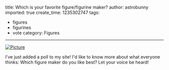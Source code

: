 title: Which is your favorite figure/figurine maker?
author: astrobunny
imported: true
create_time: 1235302747
tags:
- figures
- figurines
- vote
category: Figures
---
 [![](wp-uploads/2009/02/wpid-nanoha-500x375.jpg "Picture")](/images/wp-uploads/2009/02/wpid-nanoha.jpg)  
  
I've just added a poll to my site! I'd like to know more about what everyone thinks: Which figure maker do you like best? Let your voice be heard!